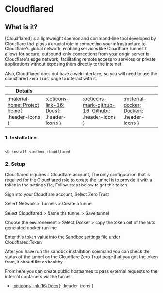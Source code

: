 # Cloudflared

## What is it?

[Cloudflared] is a lightweight daemon and command-line tool developed by Cloudflare that plays a crucial role in connecting your infrastructure to Cloudflare's global network, enabling services like Cloudflare Tunnel. It allows for secure, outbound-only connections from your origin server to Cloudflare's edge network, facilitating remote access to services or private applications without exposing them directly to the internet.

Also, Cloudflared does not have a web interface, so you will need to use the cloudflared Zero Trust page to interact with it.

| Details     |             |             |             |
|-------------|-------------|-------------|-------------|
| [:material-home: Project home](https://developers.cloudflare.com/cloudflare-one/){: .header-icons } | [:octicons-link-16: Docs](https://developers.cloudflare.com/cloudflare-one/connections/connect-apps/install-and-setup/tunnel-guide){: .header-icons } | [:octicons-mark-github-16: Github](https://github.com/cloudflare/cloudflared){: .header-icons } | [:material-docker: Docker](https://hub.docker.com/r/cloudflare/cloudflared){: .header-icons }|

### 1. Installation

``` shell

sb install sandbox-cloudflared

```

### 2. Setup

Cloudflared requires a Cloudflare account, The only configuration that is required for the Cloudflared role to create the tunnel is to provide it with a token in the settings file, Follow steps below to get this token

Sign into your Cloudflare account, Select Zero Trust

Select Network > Tunnels > Create a tunnel

Select Cloudflared > Name the tunnel > Save tunnel

Choose the environement > Select Docker > copy the token out of the auto generated docker run line

Enter this token value into the Sandbox settings file under Cloudflared:Token

After you have run the sandbox installation command you can check the status of the tunnel on the Cloudflare Zero Trust page that you got the token from, it shoudl list as healthy

From here you can create public hostnames to pass external requests to the internal containers via the tunnel

- [:octicons-link-16: Docs](https://developers.cloudflare.com/cloudflare-one/connections/connect-apps/install-and-setup/tunnel-guide){: .header-icons }
